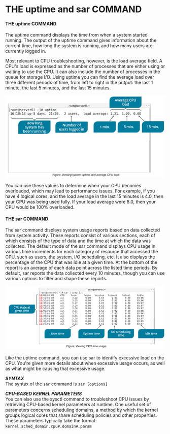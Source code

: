 # THE uptime and sar COMMAND

#### THE uptime COMMAND

The uptime command displays the time from when a system started running. The output of the uptime command gives information about the current time, how long the system is running, and how many users are currently logged in.

Most relevant to CPU troubleshooting, however, is the load average field. A CPU's load is expressed as the number of processes that are either using or waiting to use the CPU. It can also include the number of processes in the queue for storage I/O. Using uptime you can find the average load over three different periods of time, from left to right in the output: the last 1 minute, the last 5 minutes, and the last 15 minutes.

![](./img/uptime.png)

You can use these values to determine when your CPU becomes overloaded, which may lead to performance issues. For example, if you have 4 logical cores, and the load average in the last 15 minutes is 4.0, then your CPU was being used fully. If your load average were 8.0, then your CPU would be 100% overloaded.

#### THE sar COMMAND

The sar command displays system usage reports based on data collected from system activity. These reports consist of various sections, each of which consists of the type of data and the time at which the data was collected. The default mode of the sar command displays CPU usage in various time increments for each category of resource that accessed the CPU, such as users, the system, I/O scheduling, etc. It also displays the percentage of the CPU that was idle at a given time. At the bottom of the report is an average of each data point across the listed time periods. By default, sar reports the data collected every 10 minutes, though you can use various options to filter and shape these reports.

![](./img/sar.png)

Like the uptime command, you can use sar to identify excessive load on the CPU. You're given more details about when excessive usage occurs, as well as what might be causing that excessive usage.

**_SYNTAX_**  
The syntax of the `sar` command is `sar [options]`

**_CPU-BASED KERNEL PARAMETERS_**  
You can also use the sysctl command to troubleshoot CPU issues by retrieving CPU-based kernel parameters at runtime. One useful set of parameters concerns scheduling domains, a method by which the kernel groups logical cores that share scheduling policies and other properties. These parameters typically take the format: `kernel.sched_domain.cpu#.domain#.param`